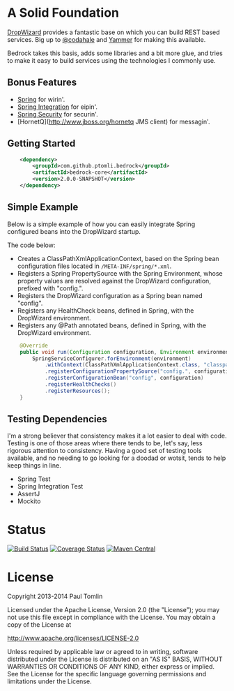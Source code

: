 # A Solid Foundation

[DropWizard](http://dropwizard.io) provides a fantastic base on which you can
build REST based services. Big up to [@codahale](http://github.com/codahale)
and [Yammer](https://www.yammer.com/) for making this available.

Bedrock takes this basis, adds some libraries and a bit more glue, and tries to
make it easy to build services using the technologies I commonly use.

## Bonus Features

 *  [Spring](http://projects.spring.io/spring-framework/) for wirin'.
 *  [Spring Integration](http://projects.spring.io/spring-integration/) for eipin'.
 *  [Spring Security](http://projects.spring.io/spring-security/) for securin'.
 *  [HornetQ](http://www.jboss.org/hornetq JMS client) for messagin'.

## Getting Started

```xml
	<dependency>
		<groupId>com.github.ptomli.bedrock</groupId>
		<artifactId>bedrock-core</artifactId>
		<version>2.0.0-SNAPSHOT</version>
	</dependency>
```

## Simple Example

Below is a simple example of how you can easily integrate Spring configured
beans into the DropWizard startup.

The code below:

 *  Creates a ClassPathXmlApplicationContext, based on the Spring bean
    configuration files located in `/META-INF/spring/*.xml`.
 *  Registers a Spring PropertySource with the Spring Environment, whose
    property values are resolved against the DropWizard configuration,
    prefixed with "config.".
 *  Registers the DropWizard configuration as a Spring bean named "config".
 *  Registers any HealthCheck beans, defined in Spring, with the DropWizard
    environment.
 *  Registers any @Path annotated beans, defined in Spring, with the DropWizard
    environment.

```java
    @Override
    public void run(Configuration configuration, Environment environment) {
        SpringServiceConfigurer.forEnvironment(environment)
            .withContext(ClassPathXmlApplicationContext.class, "classpath:/META-INF/spring/*.xml")
            .registerConfigurationPropertySource("config.", configuration)
            .registerConfigurationBean("config", configuration)
            .registerHealthChecks()
            .registerResources();
    }
```

## Testing Dependencies

I'm a strong believer that consistency makes it a lot easier to deal with code.
Testing is one of those areas where there tends to be, let's say, less rigorous
attention to consistency. Having a good set of testing tools available, and
no needing to go looking for a doodad or wotsit, tends to help keep things in
line.

 *  Spring Test
 *  Spring Integration Test
 *  AssertJ
 *  Mockito

# Status

[![Build Status](https://img.shields.io/travis/ptomli/bedrock/master.svg?style=flat)](https://travis-ci.org/ptomli/bedrock)
[![Coverage Status](https://img.shields.io/coveralls/ptomli/bedrock.svg?style=flat)](https://coveralls.io/r/ptomli/bedrock)
[![Maven Central](http://img.shields.io/maven-central/v/com.github.ptomli.bedrock/bedrock-core.svg?style=flat)](http://search.maven.org/#search|gav|1|g:"com.github.ptomli.bedrock"%20AND%20a:"bedrock-core")

# License

Copyright 2013-2014 Paul Tomlin

Licensed under the Apache License, Version 2.0 (the "License");
you may not use this file except in compliance with the License.
You may obtain a copy of the License at

  http://www.apache.org/licenses/LICENSE-2.0

Unless required by applicable law or agreed to in writing, software
distributed under the License is distributed on an "AS IS" BASIS,
WITHOUT WARRANTIES OR CONDITIONS OF ANY KIND, either express or implied.
See the License for the specific language governing permissions and
limitations under the License.
